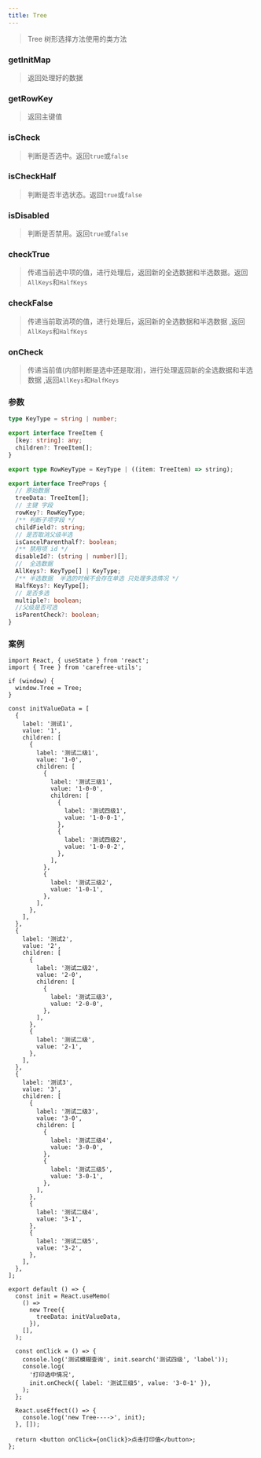```yaml
---
title: Tree
---
```


> Tree 树形选择方法使用的类方法

### getInitMap

> 返回处理好的数据

### getRowKey

> 返回主键值

### isCheck

> 判断是否选中。返回`true`或`false`

### isCheckHalf

> 判断是否半选状态。返回`true`或`false`

### isDisabled

> 判断是否禁用。返回`true`或`false`

### checkTrue

> 传递当前选中项的值，进行处理后，返回新的全选数据和半选数据。返回`AllKeys`和`HalfKeys`

### checkFalse

> 传递当前取消项的值，进行处理后，返回新的全选数据和半选数据 ,返回`AllKeys`和`HalfKeys`

### onCheck

> 传递当前值(内部判断是选中还是取消)，进行处理返回新的全选数据和半选数据 ,返回`AllKeys`和`HalfKeys`

### 参数

```ts
type KeyType = string | number;

export interface TreeItem {
  [key: string]: any;
  children?: TreeItem[];
}

export type RowKeyType = KeyType | ((item: TreeItem) => string);

export interface TreeProps {
  // 原始数据
  treeData: TreeItem[];
  // 主键 字段
  rowKey?: RowKeyType;
  /** 判断子项字段 */
  childField?: string;
  // 是否取消父级半选
  isCancelParenthalf?: boolean;
  /** 禁用项 id */
  disableId?: (string | number)[];
  //  全选数据
  AllKeys?: KeyType[] | KeyType;
  /** 半选数据  半选的时候不会存在单选 只处理多选情况 */
  HalfKeys?: KeyType[];
  // 是否多选
  multiple?: boolean;
  //父级是否可选
  isParentCheck?: boolean;
}
```

### 案例

```tsx
import React, { useState } from 'react';
import { Tree } from 'carefree-utils';

if (window) {
  window.Tree = Tree;
}

const initValueData = [
  {
    label: '测试1',
    value: '1',
    children: [
      {
        label: '测试二级1',
        value: '1-0',
        children: [
          {
            label: '测试三级1',
            value: '1-0-0',
            children: [
              {
                label: '测试四级1',
                value: '1-0-0-1',
              },
              {
                label: '测试四级2',
                value: '1-0-0-2',
              },
            ],
          },
          {
            label: '测试三级2',
            value: '1-0-1',
          },
        ],
      },
    ],
  },
  {
    label: '测试2',
    value: '2',
    children: [
      {
        label: '测试二级2',
        value: '2-0',
        children: [
          {
            label: '测试三级3',
            value: '2-0-0',
          },
        ],
      },
      {
        label: '测试二级',
        value: '2-1',
      },
    ],
  },
  {
    label: '测试3',
    value: '3',
    children: [
      {
        label: '测试二级3',
        value: '3-0',
        children: [
          {
            label: '测试三级4',
            value: '3-0-0',
          },
          {
            label: '测试三级5',
            value: '3-0-1',
          },
        ],
      },
      {
        label: '测试二级4',
        value: '3-1',
      },
      {
        label: '测试二级5',
        value: '3-2',
      },
    ],
  },
];

export default () => {
  const init = React.useMemo(
    () =>
      new Tree({
        treeData: initValueData,
      }),
    [],
  );

  const onClick = () => {
    console.log('测试模糊查询', init.search('测试四级', 'label'));
    console.log(
      '打印选中情况',
      init.onCheck({ label: '测试三级5', value: '3-0-1' }),
    );
  };

  React.useEffect(() => {
    console.log('new Tree---->', init);
  }, []);

  return <button onClick={onClick}>点击打印值</button>;
};
```
